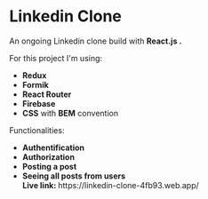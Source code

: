 # Linkedin Clone
<p> An ongoing Linkedin clone build with <strong> React.js .</strong></p>
<p>For this project I'm using:</p>
<ul>
  <li><strong>Redux</strong></li>
  <li><strong>Formik</strong></li>
   <li><strong>React Router</strong></li>
   <li><strong>Firebase</strong></li>
  <li><strong>CSS</strong> with <strong>BEM</strong> convention</li>
 </ul>
 <p>Functionalities:</p>
<ul>
  <li><strong>Authentification</strong></li>
  <li><strong>Authorization</strong></li>
   <li><strong>Posting a post</strong></li>
   <li><strong>Seeing all posts from users</strong></li>
 </ul?
<p> <strong> Live link: </strong> https://linkedin-clone-4fb93.web.app/
